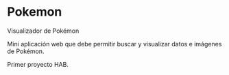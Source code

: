 # Pokemon
Visualizador de Pokémon

Mini aplicación web que debe permitir buscar y visualizar
datos e imágenes de Pokémon.

Primer proyecto HAB.
